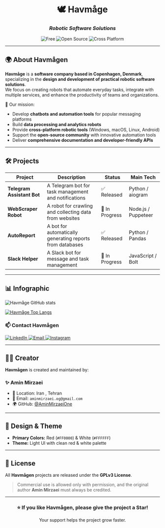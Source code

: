 <!-- Havmågen README - Light Theme with Red & White Palette -->

<div align="center">

# 🕊️ **Havmåge**
### _Robotic Software Solutions_

![Free](https://img.shields.io/badge/Free-Yes-FF0000?style=for-the-badge&logoColor=white)
![Open Source](https://img.shields.io/badge/Open%20Source-Yes-FF0000?style=for-the-badge&logoColor=white)
![Cross Platform](https://img.shields.io/badge/Cross%20Platform-Yes-FF0000?style=for-the-badge&logoColor=white)

</div>

---

## 🌍 About Havmågen
**Havmåge** is a **software company based in Copenhagen, Denmark**, specializing in the **design and development of practical robotic software solutions**.  
We focus on creating robots that automate everyday tasks, integrate with multiple services, and enhance the productivity of teams and organizations.

🚀 Our mission:
- Develop **chatbots and automation tools** for popular messaging platforms  
- Build **data processing and analytics robots**  
- Provide **cross-platform robotic tools** (Windows, macOS, Linux, Android)  
- Support the **open-source community** with innovative automation tools  
- Deliver **comprehensive documentation and developer-friendly APIs**

---

## 🛠️ Projects
| Project               | Description                                              | Status        | Main Tech       |
|-----------------------|----------------------------------------------------------|---------------|-----------------|
| **Telegram Assistant Bot** | A Telegram bot for task management and notifications         | ✅ Released | Python / aiogram |
| **WebScraper Robot**  | A robot for crawling and collecting data from websites   | 🚧 In Progress | Node.js / Puppeteer |
| **AutoReport**        | A bot for automatically generating reports from databases | ✅ Released | Python / Pandas |
| **Slack Helper**      | A Slack bot for message and task management              | 🚧 In Progress | JavaScript / Bolt |

---

## 📊 Infographic

![Havmåge GitHub stats](https://github-readme-stats.vercel.app/api?username=havmage&show_icons=true&bg_color=FFFFFF&title_color=FF0000&text_color=000000&icon_color=FF0000)

[![Havmåge Top Langs](https://github-readme-stats.vercel.app/api/top-langs?username=havmage&hide=html,scss,stylus,blade,jupyter%20notebook,python,css,shell,batchfile,dockerfile,typescript&show_icons=true&bg_color=FFFFFF&title_color=FF0000&text_color=000000&icon_color=FF0000)](https://github.com/havmage)

### 📫 Contact Havmågen

<div display="flex">
  <a href="https://www.linkedin.com/company/havmage/">
    <img src="https://img.shields.io/badge/LinkedIn-FF0000.svg?style=for-the-badge&logo=linkedin&logoColor=white" alt="LinkedIn"/>
  </a>
  <a href="mailto:hello@havmage.com">
    <img src="https://img.shields.io/badge/Email-FF0000?style=for-the-badge&logo=gmail&logoColor=white" alt="Email"/>
  </a>
  <a href="https://instagram.com/havmage">
    <img src="https://img.shields.io/badge/Instagram-FF0000?style=for-the-badge&logo=instagram&logoColor=white" alt="Instagram"/>
  </a>
</div>

---

## 👨‍💻 Creator
**Havmågen** is created and maintained by:

### ✨ Amin Mirzaei  
- 📍 Location: Iran , Tehran
- 📧 Email: `aminmirzaei.og@gmail.com`  
- 🌍 GitHub: [@AminMirzaeiOne](https://github.com/AminMirzaeiOne)

---

## 🎨 Design & Theme
- **Primary Colors:** Red (`#FF0000`) & White (`#FFFFFF`)  
- **Theme:** Light UI with clean red & white palette  

---

## 📜 License
All **Havmågen** projects are released under the **GPLv3 License**.  
> Commercial use is allowed only with permission, and the original author **Amin Mirzaei** must always be credited.

---

<div align="center">

### ⭐ If you like Havmågen, please give the project a Star!  
Your support helps the project grow faster.

</div>
